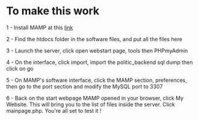 # To make this work

1 - Install MAMP at this [link](https://www.mamp.info/en/downloads/#Windows)

2 - Find the htdocs folder in the software files, and put all the files here

3 - Launch the server, click open webstart page, tools then PHPmyAdmin

4 - On the interface, click import, import the politic_backend sql dump then click on go

5 - On MAMP's software interface, click the MAMP section, preferences, then go to the port section and modify the MySQL port to 3307

6 - Back on the start webpage MAMP opened in your browser, click My Website. This will bring you to the list of files inside the server. Click mainpage.php. You're all set to test it !
